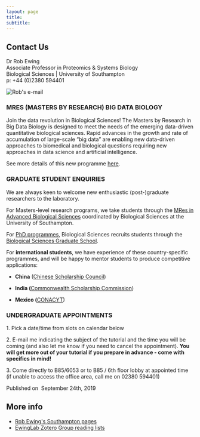```yaml
---
layout: page
title:    
subtitle:
---
```


## **Contact Us**

Dr Rob Ewing  
Associate Professor in Proteomics & Systems Biology  
Biological Sciences | University of Southampton  
p: +44 (0)2380 594401

![Rob's e-mail](http://www.ewinglab.org/data/uploads/rob-contact.gif)

### **MRES (MASTERS BY RESEARCH) BIG DATA BIOLOGY**

Join the data revolution in Biological Sciences! The Masters by Research in Big Data Biology is designed to meet the needs of the emerging data-driven quantitative biological sciences. Rapid advances in the growth and rate of accumulation of large-scale “big data” are enabling new data-driven approaches to biomedical and biological questions requiring new approaches in data science and artificial intelligence.

See more details of this new programme [here](https://www.southampton.ac.uk/courses/big-data-biology-masters-mres).

### **GRADUATE STUDENT ENQUIRIES**

We are always keen to welcome new enthusiastic (post-)graduate researchers to the laboratory.

For Masters-level research programs, we take students through the [MRes in Advanced Biological Sciences](http://www.southampton.ac.uk/biosci/postgraduate/taught_courses/mres-advanced-biological-sciences-degree.page) coordinated by Biological Sciences at the University of Southampton.

For [PhD programmes](http://www.southampton.ac.uk/biosci/postgraduate/research_degrees.page?), Biological Sciences recruits students through the [Biological Sciences Graduate School](http://www.southampton.ac.uk/biosci/postgraduate/index.page).

For **international students**, we have experience of these country-specific programmes, and will be happy to mentor students to produce competitive applications:

*   **China** ([Chinese Scholarship Council](http://en.csc.edu.cn/))

*   **India (**[Commonwealth Scholarship Commission](http://cscuk.dfid.gov.uk/))

*   **Mexico (**[CONACYT](http://www.conacyt.gob.mx))

### **UNDERGRADUATE APPOINTMENTS**

1\. Pick a date/time from slots on calendar below

2\. E-mail me indicating the subject of the tutorial and the time you will be coming (and also let me know if you need to cancel the appointment). **You will get more out of your tutorial if you prepare in advance - come with specifics in mind!**

3\. Come directly to B85/6053 or to B85 / 6th floor lobby at appointed time (if unable to access the office area, call me on 02380 594401)

Published on  September 24th, 2019

More info
---------

*   [Rob Ewing's Southampton pages](http://www.southampton.ac.uk/biosci/about/staff/rme1a11.page)
*   [EwingLab Zotero Group reading lists](http://www.zotero.org/groups/ewinglab)
